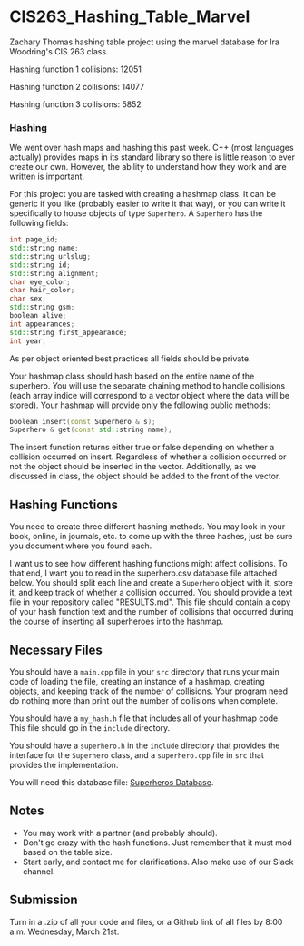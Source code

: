 # CIS263_Hashing_Table_Marvel

Zachary Thomas hashing table project using the marvel database for Ira Woodring's CIS 263 class.

Hashing function 1 collisions: 12051 

Hashing function 2 collisions: 14077 

Hashing function 3 collisions: 5852

### Hashing

We went over hash maps and hashing this past week.  C++ (most languages actually) provides maps in its standard library so there is little reason to ever create our own.  However, the ability to understand how they work and are written is important.

For this project you are tasked with creating a hashmap class.  It can be generic if you like (probably easier to write it that way), or you can write it specifically to house objects of type ```Superhero```.  A ```Superhero``` has the following fields:

```C++
int page_id;
std::string name;
std::string urlslug;
std::string id;
std::string alignment;
char eye_color;
char hair_color;
char sex;
std::string gsm;
boolean alive;
int appearances;
std::string first_appearance;
int year;
```

As per object oriented best practices all fields should be private.

Your hashmap class should hash based on the entire name of the superhero.  You will use the separate chaining method to handle collisions (each array indice will correspond to a vector<Superhero> object where the data will be stored).  Your hashmap will provide only the following public methods:

```C++
boolean insert(const Superhero & s);
Superhero & get(const std::string name);
```

The insert function returns either true or false depending on whether a collision occurred on insert.  Regardless of whether a collision occurred or not the object should be inserted in the vector.  Additionally, as we discussed in class, the object should be added to the front of the vector.

## Hashing Functions

You need to create three different hashing methods.  You may look in your book, online, in journals, etc. to come up with the three hashes, just be sure you document where you found each.

I want us to see how different hashing functions might affect collisions.  To that end, I want you to read in the superhero.csv database file attached below.  You should split each line and create a ```Superhero``` object with it, store it, and keep track of whether a collision occurred.  You should provide a text file in your repository called "RESULTS.md".  This file should contain a copy of your hash function text and the number of collisions that occurred during the course of inserting all superheroes into the hashmap.

## Necessary Files

You should have a ```main.cpp``` file in your ```src``` directory that runs your main code of loading the file, creating an instance of a hashmap, creating objects, and keeping track of the number of collisions.  Your program need do nothing more than print out the number of collisions when complete.

You should have a ```my_hash.h``` file that includes all of your hashmap code.  This file should go in the ```include``` directory.

You should have a ```superhero.h``` in the ```include``` directory that provides the interface for the ```Superhero``` class, and a ```superhero.cpp``` file in ```src``` that provides the implementation.

You will need this database file: [Superheros Database](./marvel-wikia-data.csv "Superhero DB").

## Notes

- You may work with a partner (and probably should).
- Don't go crazy with the hash functions.  Just remember that it must mod based on the table size.
- Start early, and contact me for clarifications.  Also make use of our Slack channel.

## Submission

Turn in a .zip of all your code and files, or a Github link of all files by 8:00 a.m. Wednesday, March 21st.
